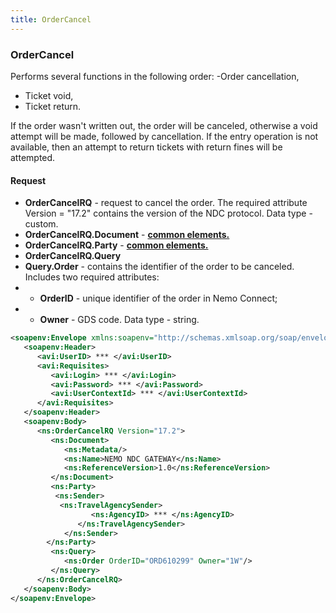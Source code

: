 ```yaml
---
title: OrderCancel
---
```


### OrderCancel
Performs several functions in the following order:
-Order cancellation,
- Ticket void,
- Ticket return.

If the order wasn't written out, the order will be canceled, otherwise a void attempt will be made, followed by cancellation. If the entry operation is not available, then an attempt to return tickets with return fines will be attempted.

#### Request
-  **OrderCancelRQ** - request to cancel the order. The required attribute Version = "17.2" contains the version of the NDC protocol. Data type - custom.
-  **OrderCancelRQ.Document** - **[common elements.](/Ndc/ndc_element)**
-  **OrderCancelRQ.Party** - **[common elements.](/Ndc/ndc_element)**
-  **OrderCancelRQ.Query**
-  **Query.Order** - contains the identifier of the order to be canceled. Includes two required attributes:
-  - **OrderID** - unique identifier of the order in Nemo Connect;
-  - **Owner** - GDS code. Data type - string.


```xml
<soapenv:Envelope xmlns:soapenv="http://schemas.xmlsoap.org/soap/envelope/" xmlns:avi="http://nemo.travel/AviaNDC" xmlns:ns="http://www.iata.org/IATA/EDIST/2017.2">
   <soapenv:Header>
      <avi:UserID> *** </avi:UserID>
      <avi:Requisites>
         <avi:Login> *** </avi:Login>
         <avi:Password> *** </avi:Password>
         <avi:UserContextId> *** </avi:UserContextId>
      </avi:Requisites>
   </soapenv:Header>
   <soapenv:Body>
      <ns:OrderCancelRQ Version="17.2">
         <ns:Document>
            <ns:Metadata/>
            <ns:Name>NEMO NDC GATEWAY</ns:Name>
            <ns:ReferenceVersion>1.0</ns:ReferenceVersion>
         </ns:Document>
         <ns:Party>
          <ns:Sender>
           <ns:TravelAgencySender>
                  <ns:AgencyID> *** </ns:AgencyID>
               </ns:TravelAgencySender>            
            </ns:Sender>
        </ns:Party>
         <ns:Query>
            <ns:Order OrderID="ORD610299" Owner="1W"/>
         </ns:Query>
      </ns:OrderCancelRQ>
   </soapenv:Body>
</soapenv:Envelope>
```